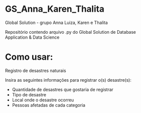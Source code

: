 # GS_Anna_Karen_Thalita
Global Solution - grupo Anna Luiza, Karen e Thalita  
 
Repositório contendo arquivo .py do Global Solution de Database Application & Data Science

# Como usar:
Registro de desastres naturais  

Insira as seguintes informações para registrar o(s) desastre(s):
- Quantidade de desastres que gostaria de registrar
- Tipo de desastre
- Local onde o desastre ocorreu
- Pessoas afetadas de cada categoria
